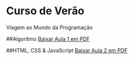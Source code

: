 # Curso de Verão
Viagem ao Mundo da Programação

##Algoritmo
[Baixar Aula 1 em PDF](https://github.com/danieldavidnunes/cursodeverao/raw/main/Curso%20de%20ver%C3%A3o%20-%20Aula1%20-%20Algoritmo.pdf)

##HTML, CSS & JavaScript
[Baixar Aula 2 em PDF](https://github.com/danieldavidnunes/cursodeverao/raw/main/Curso%20de%20ver%C3%A3o%20-%20Aula2%20-%20HTML%20CSS%20e%20Javascript.pdf)
